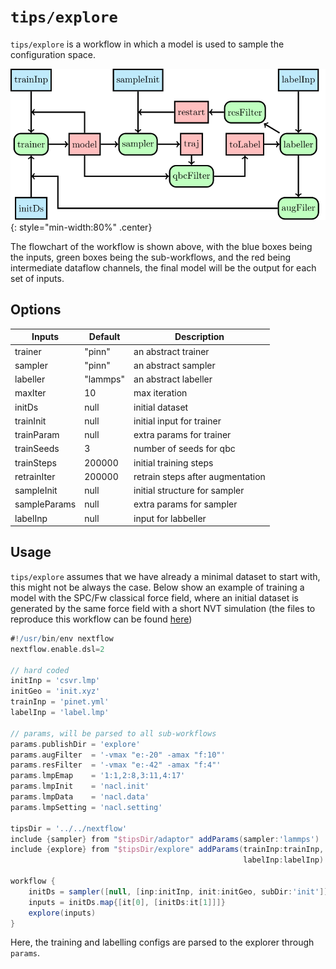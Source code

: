 #  `tips/explore`

`tips/explore` is a workflow in which a model is used to sample the
configuration space.

![](explore.svg){: style="min-width:80%" .center}

The flowchart of the workflow is shown above, with the blue boxes being the
inputs, green boxes being the sub-workflows, and the red being intermediate
dataflow channels, the final model will be the output for each set of inputs.

## Options

| Inputs       | Default  | Description                      |
|--------------|----------|----------------------------------|
| trainer      | "pinn"   | an abstract trainer              |
| sampler      | "pinn"   | an abstract sampler              |
| labeller     | "lammps" | an abstract labeller             |
| maxIter      | 10       | max iteration                    |
| initDs       | null     | initial dataset                  |
| trainInit    | null     | initial input for trainer        |
| trainParam   | null     | extra params for trainer         |
| trainSeeds   | 3        | number of seeds for qbc          |
| trainSteps   | 200000   | initial training steps           |
| retrainIter  | 200000   | retrain steps after augmentation |
| sampleInit   | null     | initial structure for sampler    |
| sampleParams | null     | extra params for sampler         |
| labelInp     | null     | input for labbeller              |


## Usage

`tips/explore` assumes that we have already a minimal dataset to start with,
this might not be always the case. Below show an example of training a model
with the SPC/Fw classical force field, where an initial dataset is generated by
the same force field with a short NVT simulation (the files to reproduce this
workflow can be found
[here](https://github.com/yqshao/tips/tree/master/examples/explore-nacl))

```groovy
#!/usr/bin/env nextflow
nextflow.enable.dsl=2

// hard coded
initInp = 'csvr.lmp'
initGeo = 'init.xyz'
trainInp = 'pinet.yml'
labelInp = 'label.lmp'

// params, will be parsed to all sub-workflows
params.publishDir = 'explore'
params.augFilter  = '-vmax "e:-20" -amax "f:10"'
params.resFilter  = '-vmax "e:-42" -amax "f:4"'
params.lmpEmap    = '1:1,2:8,3:11,4:17'
params.lmpInit    = 'nacl.init'
params.lmpData    = 'nacl.data'
params.lmpSetting = 'nacl.setting'

tipsDir = '../../nextflow'
include {sampler} from "$tipsDir/adaptor" addParams(sampler:'lammps')
include {explore} from "$tipsDir/explore" addParams(trainInp:trainInp,
                                                    labelInp:labelInp)

workflow {
    initDs = sampler([null, [inp:initInp, init:initGeo, subDir:'init']])
    inputs = initDs.map{[it[0], [initDs:it[1]]]}
    explore(inputs)
}
```

Here, the training and labelling configs are parsed to the explorer through
`params`.
